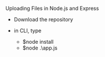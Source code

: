 Uploading Files in Node.js and Express

* Download the repository
* in CLI, type 

  * $node install 
  * $node .\app.js 
